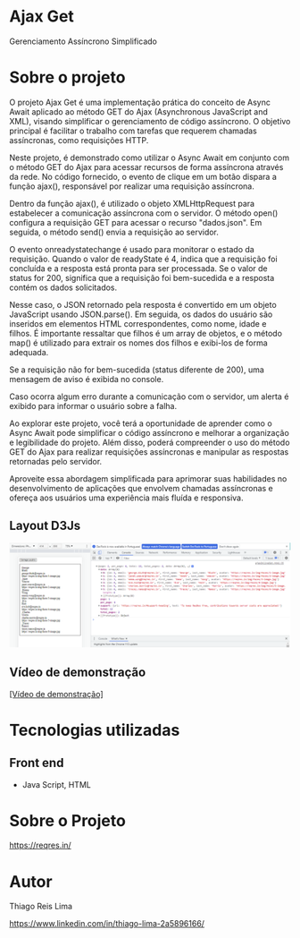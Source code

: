 # Ajax Get

Gerenciamento Assíncrono Simplificado

# Sobre o projeto

  O projeto Ajax Get é uma implementação prática do conceito de Async Await aplicado ao método GET do Ajax (Asynchronous JavaScript and XML), visando simplificar o gerenciamento de código assíncrono. O objetivo principal é facilitar o trabalho com tarefas que requerem chamadas assíncronas, como requisições HTTP.

Neste projeto, é demonstrado como utilizar o Async Await em conjunto com o método GET do Ajax para acessar recursos de forma assíncrona através da rede. No código fornecido, o evento de clique em um botão dispara a função ajax(), responsável por realizar uma requisição assíncrona.

Dentro da função ajax(), é utilizado o objeto XMLHttpRequest para estabelecer a comunicação assíncrona com o servidor. O método open() configura a requisição GET para acessar o recurso "dados.json". Em seguida, o método send() envia a requisição ao servidor.

O evento onreadystatechange é usado para monitorar o estado da requisição. Quando o valor de readyState é 4, indica que a requisição foi concluída e a resposta está pronta para ser processada. Se o valor de status for 200, significa que a requisição foi bem-sucedida e a resposta contém os dados solicitados.

Nesse caso, o JSON retornado pela resposta é convertido em um objeto JavaScript usando JSON.parse(). Em seguida, os dados do usuário são inseridos em elementos HTML correspondentes, como nome, idade e filhos. É importante ressaltar que filhos é um array de objetos, e o método map() é utilizado para extrair os nomes dos filhos e exibi-los de forma adequada.

Se a requisição não for bem-sucedida (status diferente de 200), uma mensagem de aviso é exibida no console.

Caso ocorra algum erro durante a comunicação com o servidor, um alerta é exibido para informar o usuário sobre a falha.

Ao explorar este projeto, você terá a oportunidade de aprender como o Async Await pode simplificar o código assíncrono e melhorar a organização e legibilidade do projeto. Além disso, poderá compreender o uso do método GET do Ajax para realizar requisições assíncronas e manipular as respostas retornadas pelo servidor.

Aproveite essa abordagem simplificada para aprimorar suas habilidades no desenvolvimento de aplicações que envolvem chamadas assíncronas e ofereça aos usuários uma experiência mais fluída e responsiva.

## Layout D3Js
![Ajax](https://github.com/Thiago771414/imagensProjetos/blob/main/slices/mobile/ajaxGet.png)

## Vídeo de demonstração
[[Vídeo de demonstração]](https://youtu.be/-PSPDSj0ew4)

# Tecnologias utilizadas

## Front end
- Java Script, HTML

# Sobre o Projeto
https://reqres.in/

# Autor

Thiago Reis Lima

https://www.linkedin.com/in/thiago-lima-2a5896166/
